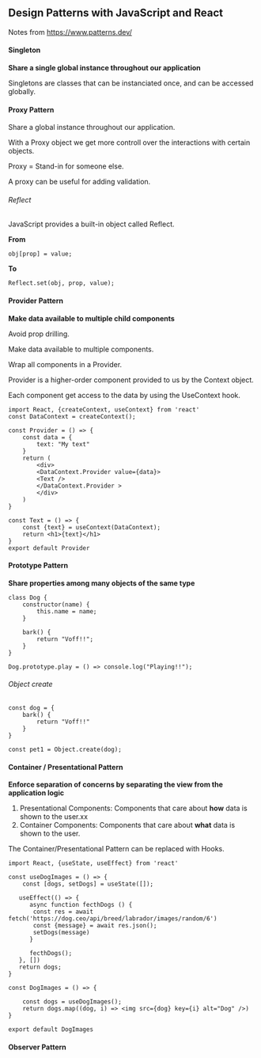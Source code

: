 ## Design Patterns with JavaScript and React

Notes from https://www.patterns.dev/ 

#### Singleton

**Share a single global instance throughout our application**

Singletons are classes that can be instanciated once, and can be accessed globally.

#### Proxy Pattern

Share a global instance throughout our application.

With a Proxy object we get more controll over the interactions with certain objects.

Proxy = Stand-in for someone else.

A proxy can be useful for adding validation.

###### Reflect

JavaScript provides a built-in object called Reflect.

**From**

```
obj[prop] = value;
```

**To**

```
Reflect.set(obj, prop, value);
```

#### Provider Pattern

**Make data available to multiple child components**

Avoid prop drilling.

Make data available to multiple components.

Wrap all components in a Provider.

Provider is a higher-order component provided to us by the Context object.

Each component get access to the data by using the UseContext hook.



```
import React, {createContext, useContext} from 'react'
const DataContext = createContext();

const Provider = () => {
    const data = {
        text: "My text"
    }
    return (
        <div>
        <DataContext.Provider value={data}>
        <Text />
        </DataContext.Provider >            
        </div>
    )
}

const Text = () => {
    const {text} = useContext(DataContext);
    return <h1>{text}</h1>
}
export default Provider
```

#### Prototype Pattern

**Share properties among many objects of the same type**

```
class Dog {
    constructor(name) {
        this.name = name;
    }

    bark() {
        return "Voff!!";
    }
}

Dog.prototype.play = () => console.log("Playing!!");
```

###### Object create

```
const dog = {
    bark() {
        return "Voff!!"
    }
}

const pet1 = Object.create(dog);
```

#### Container / Presentational Pattern

**Enforce separation of concerns by separating the view from the application logic**

1. Presentational Components: Components that care about **how** data is shown to the user.xx
2. Container Components: Components that care about **what** data is shown to the user.

The Container/Presentational Pattern can be replaced with Hooks.

```
import React, {useState, useEffect} from 'react'

const useDogImages = () => {
    const [dogs, setDogs] = useState([]);

   useEffect(() => {
      async function fecthDogs () {
       const res = await fetch('https://dog.ceo/api/breed/labrador/images/random/6')
       const {message} = await res.json();
       setDogs(message)
      } 

      fecthDogs();
   }, [])
   return dogs; 
}

const DogImages = () => {

    const dogs = useDogImages();
    return dogs.map((dog, i) => <img src={dog} key={i} alt="Dog" />)
}

export default DogImages
```

#### Observer Pattern





